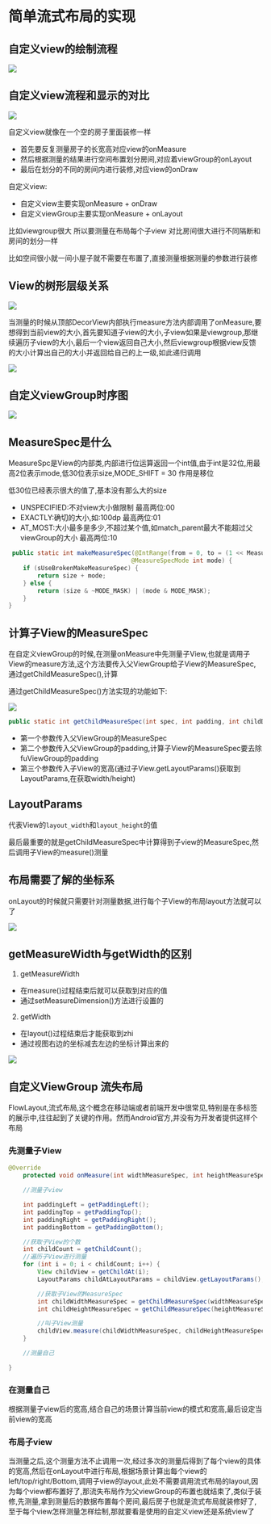 
# 简单流式布局的实现

## 自定义view的绘制流程

![](https://raw.githubusercontent.com/lqxue/picture_list/master/image/20200314201819.png)

## 自定义view流程和显示的对比

![](https://raw.githubusercontent.com/lqxue/picture_list/master/image/20200314203109.png)

自定义view就像在一个空的房子里面装修一样
- 首先要反复测量房子的长宽高对应view的onMeasure
- 然后根据测量的结果进行空间布置划分房间,对应着viewGroup的onLayout
- 最后在划分的不同的房间内进行装修,对应view的onDraw

自定义view:
- 自定义view主要实现onMeasure + onDraw
- 自定义viewGroup主要实现onMeasure + onLayout

比如viewgroup很大 所以要测量在布局每个子view
对比房间很大进行不同隔断和房间的划分一样

比如空间很小就一间小屋子就不需要在布置了,直接测量根据测量的参数进行装修

## View的树形层级关系

![](https://raw.githubusercontent.com/lqxue/picture_list/master/image/20200314204231.png)

当测量的时候从顶部DecorView内部执行measure方法内部调用了onMeasure,要想得到当前view的大小,首先要知道子view的大小,子view如果是viewgroup,那继续遍历子view的大小,最后一个view返回自己大小,然后viewgroup根据view反馈的大小计算出自己的大小并返回给自己的上一级,如此递归调用

![](https://raw.githubusercontent.com/lqxue/picture_list/master/image/20200314204947.png)

## 自定义viewGroup时序图

![](https://raw.githubusercontent.com/lqxue/picture_list/master/image/20200314205045.png)


## MeasureSpec是什么

MeasureSpc是View的内部类,内部进行位运算返回一个int值,由于int是32位,用最高2位表示mode,低30位表示size,MODE_SHIFT = 30 作用是移位

低30位已经表示很大的值了,基本没有那么大的size

- UNSPECIFIED:不对view大小做限制 最高两位:00
- EXACTLY:确切的大小,如:100dp  最高两位:01
- AT_MOST:大小最多是多少,不超过某个值,如match_parent最大不能超过父viewGroup的大小  最高两位:10

```java
 public static int makeMeasureSpec(@IntRange(from = 0, to = (1 << MeasureSpec.MODE_SHIFT) - 1) int size,
                                  @MeasureSpecMode int mode) {
    if (sUseBrokenMakeMeasureSpec) {
        return size + mode;
    } else {
        return (size & ~MODE_MASK) | (mode & MODE_MASK);
    }
}
```

## 计算子View的MeasureSpec

在自定义viewGroup的时候,在测量onMeasure中先测量子View,也就是调用子View的measure方法,这个方法要传入父ViewGroup给子View的MeasureSpec,通过getChildMeasureSpec(),计算


通过getChildMeasureSpec()方法实现的功能如下:

![](https://raw.githubusercontent.com/lqxue/picture_list/master/image/20200314210749.png)

```java
public static int getChildMeasureSpec(int spec, int padding, int childDimension) {
```

- 第一个参数传入父ViewGroup的MeasureSpec
- 第二个参数传入父ViewGroup的padding,计算子View的MeasureSpec要去除fuViewGroup的padding
- 第三个参数传入子View的宽高(通过子View.getLayoutParams()获取到LayoutParams,在获取width/height)

## LayoutParams

代表View的`layout_width`和`layout_height`的值

最后最重要的就是getChildMeasureSpec中计算得到子view的MeasureSpec,然后调用子View的measure()测量

## 布局需要了解的坐标系

onLayout的时候就只需要针对测量数据,进行每个子View的布局layout方法就可以了

![](https://raw.githubusercontent.com/lqxue/picture_list/master/image/20200314221228.png)


## getMeasureWidth与getWidth的区别

1. getMeasureWidth
- 在measure()过程结束后就可以获取到对应的值
- 通过setMeasureDimension()方法进行设置的


2. getWidth
- 在layout()过程结束后才能获取到zhi
- 通过视图右边的坐标减去左边的坐标计算出来的

![](https://raw.githubusercontent.com/lqxue/picture_list/master/image/20200314223148.png)

## 自定义ViewGroup 流失布局

FlowLayout,流式布局,这个概念在移动端或者前端开发中很常见,特别是在多标签的展示中,往往起到了关键的作用。然而Android官方,并没有为开发者提供这样个布局

### 先测量子View

```java
@Override
    protected void onMeasure(int widthMeasureSpec, int heightMeasureSpec) {

    //测量子view

    int paddingLeft = getPaddingLeft();
    int paddingTop = getPaddingTop();
    int paddingRight = getPaddingRight();
    int paddingBottom = getPaddingBottom();

    //获取子View的个数
    int childCount = getChildCount();
    //遍历子View进行测量
    for (int i = 0; i < childCount; i++) {
        View childView = getChildAt(i);
        LayoutParams childAtLayoutParams = childView.getLayoutParams();

        //获取子View的MeasureSpec
        int childWidthMeasureSpec = getChildMeasureSpec(widthMeasureSpec, paddingLeft + paddingRight, childAtLayoutParams.width);
        int childHeightMeasureSpec = getChildMeasureSpec(heightMeasureSpec, paddingTop + paddingBottom, childAtLayoutParams.height);

        //叫子View测量
        childView.measure(childWidthMeasureSpec, childHeightMeasureSpec);
    }

    //测量自己

}
```

### 在测量自己

根据测量子view后的宽高,结合自己的场景计算当前view的模式和宽高,最后设定当前view的宽高

### 布局子view

当测量之后,这个测量方法不止调用一次,经过多次的测量后得到了每个view的具体的宽高,然后在onLayout中进行布局,根据场景计算出每个view的left/top/right/Bottom,调用子view的layout,此处不需要调用流式布局的layout,因为每个view都布置好了,那流失布局作为父viewGroup的布置也就结束了,类似于装修,先测量,拿到测量后的数据布置每个房间,最后房子也就是流式布局就装修好了,至于每个view怎样测量怎样绘制,那就要看是使用的自定义view还是系统view了

